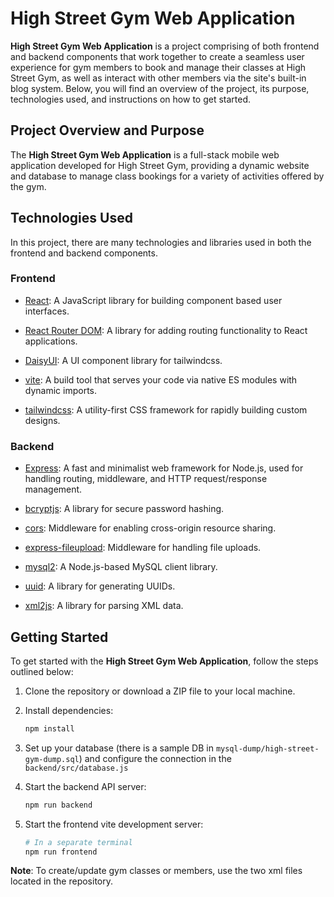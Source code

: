 # High Street Gym Web Application

**High Street Gym Web Application** is a project comprising of both frontend and backend components that work together to create a seamless user experience for gym members to book and manage their classes at High Street Gym, as well as interact with other members via the site's built-in blog system. Below, you will find an overview of the project, its purpose, technologies used, and instructions on how to get started.

## Project Overview and Purpose

The **High Street Gym Web Application** is a full-stack mobile web application developed for High Street Gym, providing a dynamic website and database to manage class bookings for a variety of activities offered by the gym.

## Technologies Used

In this project, there are many technologies and libraries used in both the frontend and backend components.

### Frontend

- [React](https://www.npmjs.com/package/react): A JavaScript library for building component based user interfaces.

- [React Router DOM](https://www.npmjs.com/package/react-router-dom): A library for adding routing functionality to React applications.

- [DaisyUI](https://www.npmjs.com/package/daisyui): A UI component library for tailwindcss.

- [vite](https://www.npmjs.com/package/vite): A build tool that serves your code via native ES modules with dynamic imports.

- [tailwindcss](https://www.npmjs.com/package/tailwindcss): A utility-first CSS framework for rapidly building custom designs.

### Backend

- [Express](https://www.npmjs.com/package/express): A fast and minimalist web framework for Node.js, used for handling routing, middleware, and HTTP request/response management.

- [bcryptjs](https://www.npmjs.com/package/bcryptjs): A library for secure password hashing.

- [cors](https://www.npmjs.com/package/cors): Middleware for enabling cross-origin resource sharing.

- [express-fileupload](https://www.npmjs.com/package/express-fileupload): Middleware for handling file uploads.

- [mysql2](https://www.npmjs.com/package/mysql2): A Node.js-based MySQL client library.

- [uuid](https://www.npmjs.com/package/uuid): A library for generating UUIDs.

- [xml2js](https://www.npmjs.com/package/xml2js): A library for parsing XML data.

## Getting Started

To get started with the **High Street Gym Web Application**, follow the steps outlined below:

1. Clone the repository or download a ZIP file to your local machine.

2. Install dependencies:

   ```bash
   npm install
   ```

3. Set up your database (there is a sample DB in `mysql-dump/high-street-gym-dump.sql`) and
   configure the connection in the `backend/src/database.js`

4. Start the backend API server:

   ```bash
   npm run backend
   ```

5. Start the frontend vite development server:

   ```bash
   # In a separate terminal
   npm run frontend
   ```

**Note**: To create/update gym classes or members, use the two xml files located in the repository.
